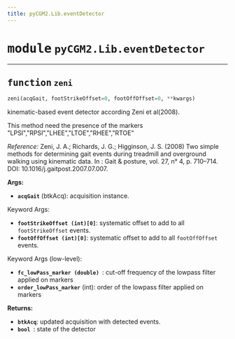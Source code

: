 ```yaml
---
title: pyCGM2.Lib.eventDetector
---
```


# <kbd>module</kbd> `pyCGM2.Lib.eventDetector`





---

## <kbd>function</kbd> `zeni`

```python
zeni(acqGait, footStrikeOffset=0, footOffOffset=0, **kwargs)
```

kinematic-based event detector according Zeni et al(2008). 

This method need the presence of the markers "LPSI","RPSI","LHEE","LTOE","RHEE","RTOE" 



*Reference:* Zeni, J. A.; Richards, J. G.; Higginson, J. S. (2008) Two simple methods for determining gait events during treadmill and overground walking using kinematic data. In : Gait & posture, vol. 27, n° 4, p. 710–714. DOI: 10.1016/j.gaitpost.2007.07.007. 



**Args:**
 
 - <b>`acqGait`</b> (btkAcq):  acquisition instance. 

Keyword Args: 
 - <b>`footStrikeOffset (int)[0]`</b>:  systematic offset to add to all `footStrikeOffset` events. 
 - <b>`footOffOffset (int)[0]`</b>:  systematic offset to add to all `footOffOffset` events. 

Keyword Args (low-level): 
 - <b>`fc_lowPass_marker (double) `</b>:  cut-off frequency of the lowpass filter applied on markers 
 - <b>`order_lowPass_marker`</b> (int):  order of the lowpass filter applied on markers 



**Returns:**
 
 - <b>`btkAcq`</b>:  updated acquisition with detected events. 
 - <b>`bool `</b>:  state of the detector 



